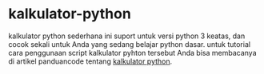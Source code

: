 # kalkulator-python
kalkulator python sederhana ini suport untuk versi python 3 keatas, dan cocok sekali untuk Anda yang sedang belajar python dasar.
untuk tutorial cara penggunaan script kalkulator pyhton tersebut Anda bisa membacanya di artikel panduancode tentang <a href="https://www.panduancode.com/2019/03/cara-membuat-kalkulator-python-2019.html">kalkulator python</a>.
